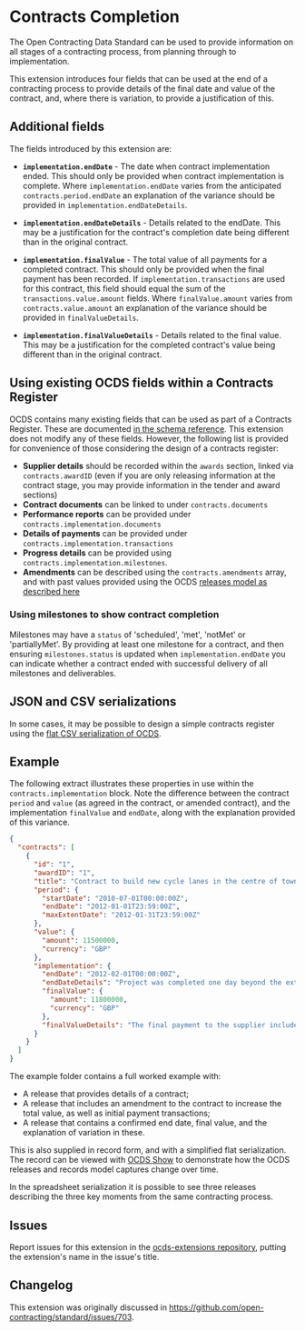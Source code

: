 # Contracts Completion

The Open Contracting Data Standard can be used to provide information on all stages of a contracting process, from planning through to implementation.

This extension introduces four fields that can be used at the end of a contracting process to provide details of the final date and value of the contract, and, where there is variation, to provide a justification of this.

## Additional fields

The fields introduced by this extension are:

* **`implementation.endDate`** - The date when contract implementation ended. This should only be provided when contract implementation is complete. Where `implementation.endDate` varies from the anticipated `contracts.period.endDate` an explanation of the variance should be provided in `implementation.endDateDetails`.

* **`implementation.endDateDetails`** - Details related to the endDate. This may be a justification for the contract's completion date being different than in the original contract.

* **`implementation.finalValue`** - The total value of all payments for a completed contract. This should only be provided when the final payment has been recorded. If `implementation.transactions` are used for this contract, this field should equal the sum of the `transactions.value.amount` fields. Where `finalValue.amount` varies from `contracts.value.amount` an explanation of the variance should be provided in `finalValueDetails`.

* **`implementation.finalValueDetails`** - Details related to the final value. This may be a justification for the completed contract's value being different than in the original contract.

## Using existing OCDS fields within a Contracts Register

OCDS contains many existing fields that can be used as part of a Contracts Register. These are documented [in the schema reference](http://standard.open-contracting.org/latest/en/schema/reference/). This extension does not modify any of these fields. However, the following list is provided for convenience of those considering the design of a contracts register:

* **Supplier details**  should be recorded within the `awards` section, linked via `contracts.awardID` (even if you are only releasing information at the contract stage, you may provide information in the tender and award sections)
* **Contract documents** can be linked to under `contracts.documents`
* **Performance reports** can be provided under `contracts.implementation.documents`
* **Details of payments** can be provided under `contracts.implementation.transactions`
* **Progress details** can be provided using `contracts.implementation.milestones`.
* **Amendments** can be described using the `contracts.amendments` array, and with past values provided using the OCDS [releases model as described here](http://standard.open-contracting.org/latest/en/implementation/amendments/)

### Using milestones to show contract completion

Milestones may have a `status` of 'scheduled', 'met', 'notMet' or 'partiallyMet'. By providing at least one milestone for a contract, and then ensuring `milestones.status` is updated when `implementation.endDate` you can indicate whether a contract ended with successful delivery of all milestones and deliverables.

## JSON and CSV serializations

In some cases, it may be possible to design a simple contracts register using the [flat CSV serialization of OCDS](http://standard.open-contracting.org/latest/en/implementation/serialization/#csv).

## Example

The following extract illustrates these properties in use within the `contracts.implementation` block. Note the difference between the contract `period` and `value` (as agreed in the contract, or amended contract), and the implementation `finalValue` and `endDate`, along with the explanation provided of this variance.

```json
{
  "contracts": [
    {
      "id": "1",
      "awardID": "1",
      "title": "Contract to build new cycle lanes in the centre of town.",
      "period": {
        "startDate": "2010-07-01T00:00:00Z",
        "endDate": "2012-01-01T23:59:00Z",
        "maxExtentDate": "2012-01-31T23:59:00Z"
      },
      "value": {
        "amount": 11500000,
        "currency": "GBP"
      },
      "implementation": {
        "endDate": "2012-02-01T00:00:00Z",
        "endDateDetails": "Project was completed one day beyond the extended deadline.",
        "finalValue": {
          "amount": 11800000,
          "currency": "GBP"
        },
        "finalValueDetails": "The final payment to the supplier included a compensation payment triggered by the local authority failure to provide work permits on schedule."
      }
    }
  ]
}
```

The example folder contains a full worked example with:

* A release that provides details of a contract;
* A release that includes an amendment to the contract to increase the total value, as well as initial payment transactions;
* A release that contains a confirmed end date, final value, and the explanation of variation in these.

This is also supplied in record form, and with a simplified flat serialization. The record can be viewed with [OCDS Show](https://open-contracting.github.io/ocds-show/) to demonstrate how the OCDS releases and records model captures change over time.

In the spreadsheet serialization it is possible to see three releases describing the three key moments from the same contracting process.

## Issues

Report issues for this extension in the [ocds-extensions repository](https://github.com/open-contracting/ocds-extensions/issues), putting the extension's name in the issue's title.

## Changelog

This extension was originally discussed in <https://github.com/open-contracting/standard/issues/703>.

